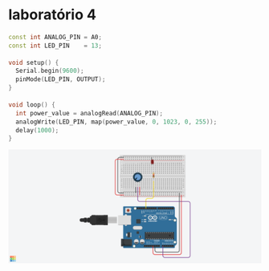 # laboratório 4

```c++
const int ANALOG_PIN = A0;
const int LED_PIN 	 = 13;

void setup() {
  Serial.begin(9600);
  pinMode(LED_PIN, OUTPUT);
}

void loop() {
  int power_value = analogRead(ANALOG_PIN);
  analogWrite(LED_PIN, map(power_value, 0, 1023, 0, 255));
  delay(1000);
}
```

![](./circuit.png)